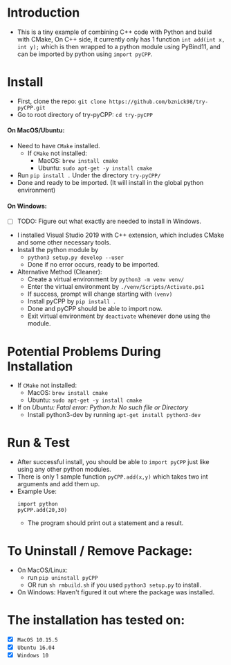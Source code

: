# Introduction
- This is a tiny example of combining C++ code with Python and build with CMake, On C++ side, it currently only has 1 function `int add(int x, int y);` which is then wrapped to a python module using PyBind11, and can be imported by python using `import pyCPP`.
  
# Install
- First, clone the repo: `git clone https://github.com/bznick98/try-pyCPP.git`
- Go to root directory of try-pyCPP: `cd try-pyCPP`
#### On MacOS/Ubuntu:
- Need to have `CMake` installed.
  - If `CMake` not installed:
    - MacOS: `brew install cmake`
    - Ubuntu: `sudo apt-get -y install cmake`
- Run `pip install .` Under the directory `try-pyCPP/`
- Done and ready to be imported. (It will install in the global python environment)
#### On Windows:
- [ ] TODO: Figure out what exactly are needed to install in Windows.
- I installed Visual Studio 2019 with C++ extension, which includes CMake and some other necessary tools. 
- Install the python module by
  - `python3 setup.py develop --user`
  - Done if no error occurs, ready to be imported.
- Alternative Method (Cleaner):
    - Create a virtual environment by `python3 -m venv venv/`
    - Enter the virtual environment by `./venv/Scripts/Activate.ps1` 
    - If success, prompt will change starting with `(venv)`
    - Install pyCPP by `pip install .`
    - Done and pyCPP should be able to import now.
    - Exit virtual environment by `deactivate` whenever done using the module.

# Potential Problems During Installation
- If `CMake` not installed:
  - MacOS: `brew install cmake`
  - Ubuntu: `sudo apt-get -y install cmake`
- If on *Ubuntu: Fatal error: Python.h: No such file or Directory*
  - Install python3-dev by running `apt-get install python3-dev`

# Run & Test
- After successful install, you should be able to `import pyCPP` just like using any other python modules.
- There is only 1 sample function `pyCPP.add(x,y)` which takes two int arguments and add them up.
- Example Use:
  ```
  import python
  pyCPP.add(20,30)
  ```
  - The program should print out a statement and a result.

# To Uninstall / Remove Package:
- On MacOS/Linux: 
  - run `pip uninstall pyCPP` 
  - OR run `sh rmbuild.sh` if you used `python3 setup.py` to install.
- On Windows: Haven't figured it out where the package was installed.

# The installation has tested on:
- [x]  `MacOS 10.15.5`
- [x]  `Ubuntu 16.04`
- [x]  `Windows 10`